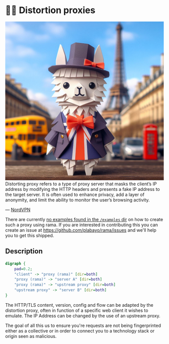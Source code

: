 # 🕵️‍♀️ Distortion proxies

<div class="book-article-intro">
    <img src="../img/proxy_llama_distort.jpeg" alt="artistical representation of rama distort proxy as llama desguised as human in badly masked environment">
    <div>
        Distorting proxy refers to a type of proxy server that masks the client’s IP address by modifying the HTTP headers and presents a fake IP address to the target server. It is often used to enhance privacy, add a layer of anonymity, and limit the ability to monitor the user’s browsing activity.
        <p>— <a href="https://nordvpn.com/cybersecurity/glossary/distorting-proxy">NordVPN</a></p>
    </div>
</div>

There are currently
[no examples found in the `/examples` dir](https://github.com/plabayo/rama/tree/main/examples)
on how to create such a proxy using rama. If you are interested in contributing this
you can create an issue at <https://github.com/plabayo/rama/issues> and we'll
help you to get this shipped.

## Description

<div class="book-article-image-center">

```dot process
digraph {
    pad=0.2;
    "client" -> "proxy (rama)" [dir=both]
    "proxy (rama)" -> "server A" [dir=both]
    "proxy (rama)" -> "upstream proxy" [dir=both]
    "upstream proxy" -> "server B" [dir=both]
}
```

</div>

The HTTP/TLS content, version, config and flow can be adapted by the distortion proxy,
often in function of a specific web client it wishes to emulate. The IP Address can be changed
by the use of an upstream proxy.

The goal of all this us to ensure you're requests are not being fingerprinted
either as a collective or in order to connect you to a technology stack or origin
seen as malicious.
